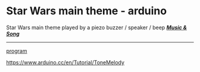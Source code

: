 # Star Wars main theme - arduino
 Star Wars main theme played by a piezo buzzer / speaker / beep
 [*__Music & Song__*](https://www.youtube.com/watch?v=_D0ZQPqeJkk)
 ***

[program](https://github.com/luanrivello/starwars-main-theme-arduino/blob/master/main.ino)

 
 https://www.arduino.cc/en/Tutorial/ToneMelody

